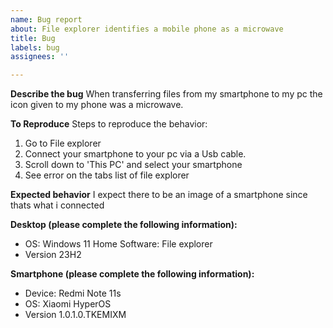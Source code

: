 ```yaml
---
name: Bug report
about: File explorer identifies a mobile phone as a microwave
title: Bug
labels: bug
assignees: ''

---
```


**Describe the bug**
When transferring files from my smartphone to my pc the icon given to my phone was a microwave.

**To Reproduce**
Steps to reproduce the behavior:
1. Go to File explorer
2. Connect your smartphone to your pc via a Usb cable.
3. Scroll down to 'This PC' and select your smartphone
4. See error on the tabs list of file explorer

**Expected behavior**
I expect there to be an image of a smartphone since thats what i connected

**Desktop (please complete the following information):**
 - OS: Windows 11 Home
Software: File explorer
 - Version 23H2

**Smartphone (please complete the following information):**
 - Device: Redmi Note 11s
 - OS: Xiaomi HyperOS
 - Version 1.0.1.0.TKEMIXM
